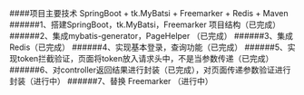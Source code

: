 ####项目主要技术 SpringBoot + tk.MyBatsi + Freemarker + Redis + Maven 
######1、搭建SpringBoot，tk.MyBatsi，Freemarker 项目结构（已完成）
######2、集成mybatis-generator，PageHelper （已完成）
######3、集成Redis（已完成）
######4、实现基本登录，查询功能（已完成）
######5、实现token拦截验证，页面将token放入请求头中，不是当参数传递（已完成）
######6、对controller返回结果进行封装（已完成），对页面传递参数验证进行封装（进行中）
######7、替换 Freemarker （进行中）